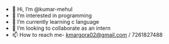- 👋 Hi, I’m @kumar-mehul
- 👀 I’m interested in programming
- 🌱 I’m currently learning c language
- 💞️ I’m looking to collaborate as an intern
- 📫 How to reach me- kmargora02@gmail.com / 7261827488

<!---
kumar-mehul/kumar-mehul is a ✨ special ✨ repository because its `README.md` (this file) appears on your GitHub profile.
You can click the Preview link to take a look at your changes.
--->
